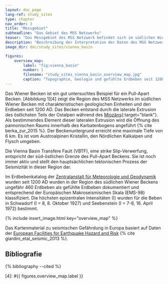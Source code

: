 ```yaml
---
layout: doc_page
lang-ref: study_sites
type: chapter
nav_order: 3
title: "Messgebiet"
subheadline: "Das Gebiet des MSS Netzwerks"
teaser: "Das Messgebiet des MSS Netzwerk befindet sich im südlichen Wiener Becken und seiner Umgebung. Dieses Gebiet zählt zu einer Zone mit einer für Österreich relativ hohen Seismizität und ist stark bevölkert und industrialisiert."
description: "Beschreibung der Interpretation der Daten des MSS Netzwerks."
image_dir: doc/study_sites/vienna_basin

figures:
    overview_map:
        label: "fig:vienna_basin"
        number: 1
        filename: "study_sites_vienna_basin_overview_map.jpg"
        caption: "Topographie, Geologie und gefühlte Erdbeben seit 1200 (Datenquelle: ZAMG). Die strichlierte Linie zeigt den Umriss des MSS Netzwerks an. Das Insert im rechten unteren Eck zeigt die seismische Gefährdung im Großraum Österreich."
---
```


Das Wiener Becken ist ein gut untersuchtes Beispiel für ein Pull-Apart Becken. [Abbildung 1][4] zeigt die Region des MSS Netzwerks im südlichen Wiener Becken mit charakteristischen geologischen Einheiten und den Erdbeben seit 1200 AD.  Das Becken entstand durch die laterale Extrusion des östlichsten Teils der Ostalpen während des [Miozäns][2]{:target="blank"}. Als bestimmendes Element dieser lateralen Extrusion wird die Öffnung des pannonischen Raums innerhalb des Karbatenbogens angeführt {% cite berka_zur_2015 %}. Der Beckenuntergrund erreicht eine maximale Tiefe von 6 km. Es ist vom Austroalpinen Kristallin, den Nördlichen Kalkalpen und Flysch umgeben.

Die Vienna Basin Transfere Fault (VBTF), eine strike Slip-Verwerfung, entspricht der süd-östlichen Grenze des Pull-Apart Beckens. Sie ist noch immer aktiv und stellt den hauptsächlichen tektonischen Prozess der Seismizität in dieser Region dar.

Im Erdbebenkatalog der [Zentralanstalt für Meteorologie und Geodynamik][3] wurden seit 1200 AD wurden in der Region des südlichen Wiener Beckens ungefähr 460 Erdbeben als gefühlte Erdbeben dokumentiert und entsprechend der Europäischen Makroseismischen Skala (EMS-98) klassifiziert. Die höchsten epizentralen Intensitäten (I) wurden für die Beben in Schwadorf (I = 8, 8. Oktober 1927) und Seebenstein (I = 7-8, 16. April 1972) bestimmt. 

{% include insert_image.html key="overview_map" %}

Das Kartenmaterial zu seismischen Gefährdung in Europa basiert auf Daten der [European Facilities for Earthquake Hazard and Risk][1] {% cite giardini_etal_seismic_2013 %}.


## Bibliografie
{% bibliography --cited %}


[1]: http://www.efehr.org
[2]: https://de.wikipedia.org/wiki/Mioz%C3%A4n
[3]: https://www.zamg.ac.at/cms/de/geophysik/erdbeben
[4]: #{{ figures.overview_map.label }}
